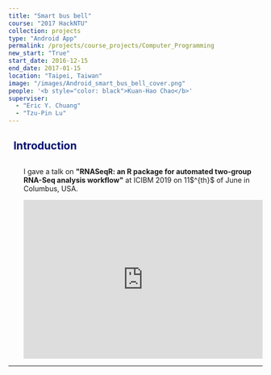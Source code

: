 ```yaml
---
title: "Smart bus bell"
course: "2017 HackNTU"
collection: projects
type: "Android App"
permalink: /projects/course_projects/Computer_Programming
new_start: "True"
start_date: 2016-12-15
end_date: 2017-01-15
location: "Taipei, Taiwan"
image: "/images/Android_smart_bus_bell_cover.png"
people: '<b style="color: black">Kuan-Hao Chao</b>'
superviser:
  - "Eric Y. Chuang"
  - "Tzu-Pin Lu"
---
```


<h2 style="color: #000f70"> <i class="fas fa-dot-circle" style="font-size:18px;"></i> &nbsp;&nbsp;Introduction </h2>

<div style="margin-left: 30px">
  <p style="margin-top: 30px">
  I gave a talk on <b>"RNASeqR: an R package for automated two-group RNA-Seq analysis workflow"</b> at ICIBM 2019 on 11$^{th}$ of June in Columbus, USA.
  </p>
  <iframe width="100%" height="315" src="https://www.youtube.com/embed/xvpTAf3OXVc" frameborder="0" allow="accelerometer; autoplay; clipboard-write; encrypted-media; gyroscope; picture-in-picture" allowfullscreen></iframe>
</div>

---
